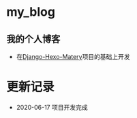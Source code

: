 # my_blog
## 我的个人博客
- 在[Django-Hexo-Matery](https://github.com/sqlsec/)项目的基础上开发

# 更新记录
- 2020-06-17 项目开发完成
